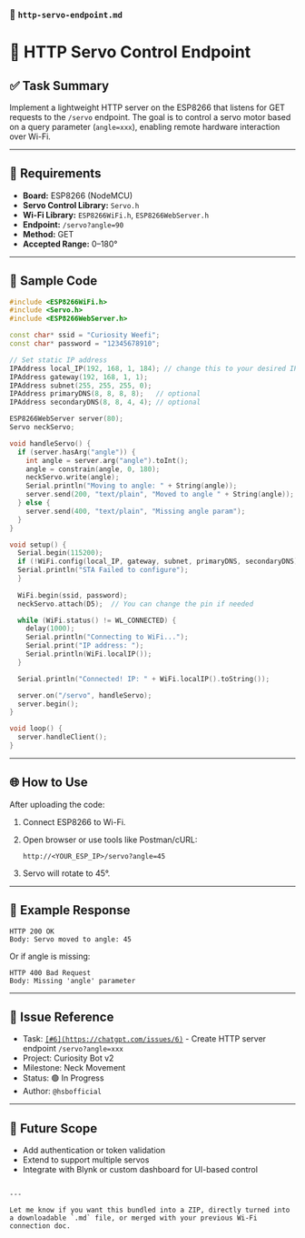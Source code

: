 

### 📄 `http-servo-endpoint.md`

# 🔧 HTTP Servo Control Endpoint

## ✅ Task Summary
Implement a lightweight HTTP server on the ESP8266 that listens for GET requests to the `/servo` endpoint. The goal is to control a servo motor based on a query parameter (`angle=xxx`), enabling remote hardware interaction over Wi-Fi.

---

## 🔌 Requirements

- **Board:** ESP8266 (NodeMCU)
- **Servo Control Library:** `Servo.h`
- **Wi-Fi Library:** `ESP8266WiFi.h`, `ESP8266WebServer.h`
- **Endpoint:** `/servo?angle=90`
- **Method:** GET
- **Accepted Range:** 0–180°

---

## 🧪 Sample Code

```cpp
#include <ESP8266WiFi.h>
#include <Servo.h>
#include <ESP8266WebServer.h>

const char* ssid = "Curiosity Weefi";
const char* password = "12345678910";

// Set static IP address
IPAddress local_IP(192, 168, 1, 184); // change this to your desired IP
IPAddress gateway(192, 168, 1, 1);
IPAddress subnet(255, 255, 255, 0);
IPAddress primaryDNS(8, 8, 8, 8);   // optional
IPAddress secondaryDNS(8, 8, 4, 4); // optional

ESP8266WebServer server(80);
Servo neckServo;

void handleServo() {
  if (server.hasArg("angle")) {
    int angle = server.arg("angle").toInt();
    angle = constrain(angle, 0, 180);
    neckServo.write(angle);
    Serial.println("Moving to angle: " + String(angle));
    server.send(200, "text/plain", "Moved to angle " + String(angle));
  } else {
    server.send(400, "text/plain", "Missing angle param");
  }
}

void setup() {
  Serial.begin(115200);
  if (!WiFi.config(local_IP, gateway, subnet, primaryDNS, secondaryDNS)) {
  Serial.println("STA Failed to configure");
  }
  
  WiFi.begin(ssid, password);
  neckServo.attach(D5);  // You can change the pin if needed

  while (WiFi.status() != WL_CONNECTED) {
    delay(1000);
    Serial.println("Connecting to WiFi...");
    Serial.print("IP address: ");
    Serial.println(WiFi.localIP());  
  }

  Serial.println("Connected! IP: " + WiFi.localIP().toString());

  server.on("/servo", handleServo);
  server.begin();
}

void loop() {
  server.handleClient();
}

````

---

## 🌐 How to Use

After uploading the code:

1. Connect ESP8266 to Wi-Fi.
2. Open browser or use tools like Postman/cURL:

   ```
   http://<YOUR_ESP_IP>/servo?angle=45
   ```
3. Servo will rotate to 45°.

---

## 🧾 Example Response

```
HTTP 200 OK
Body: Servo moved to angle: 45
```

Or if angle is missing:

```
HTTP 400 Bad Request
Body: Missing 'angle' parameter
```

---

## 📂 Issue Reference

* Task: [`[#6](https://chatgpt.com/issues/6)`](../../issues/6) - Create HTTP server endpoint `/servo?angle=xxx`
* Project: Curiosity Bot v2
* Milestone: Neck Movement
* Status: 🟢 In Progress
* Author: `@hsbofficial`

---

## 🔮 Future Scope

* Add authentication or token validation
* Extend to support multiple servos
* Integrate with Blynk or custom dashboard for UI-based control

```

---

Let me know if you want this bundled into a ZIP, directly turned into a downloadable `.md` file, or merged with your previous Wi-Fi connection doc.
```
